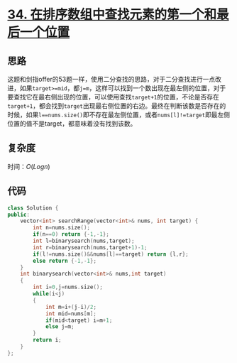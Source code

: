 # [34. 在排序数组中查找元素的第一个和最后一个位置](https://leetcode-cn.com/problems/find-first-and-last-position-of-element-in-sorted-array/)

## 思路
这题和剑指offer的53题一样，使用二分查找的思路，对于二分查找进行一点改进，如果`target>=mid`，都`j=m`，这样可以找到一个数出现在最左侧的位置，对于要查找它在最右侧出现的位置，可以使用查找`target+1`的位置，不论是否存在`target+1`，都会找到`target`出现最右侧位置的右边。最终在判断该数是否存在的时候，如果`l==nums.size()`即不存在最左侧位置，或者`nums[l]!=target`即最左侧位置的值不是target，都意味着没有找到该数。

## 复杂度
时间：$O(Log n)$

## 代码
```cpp
class Solution {
public:
    vector<int> searchRange(vector<int>& nums, int target) {
        int n=nums.size();
        if(n==0) return {-1,-1};
        int l=binarysearch(nums,target);
        int r=binarysearch(nums,target+1)-1;
        if(l!=nums.size()&&nums[l]==target) return {l,r};
        else return {-1,-1};
    }
    int binarysearch(vector<int>& nums,int target)
    {
        int i=0,j=nums.size();
        while(i<j)
        {
            int m=i+(j-i)/2;
            int mid=nums[m];
            if(mid<target) i=m+1;
            else j=m;
        }
        return i;
    }
};
```